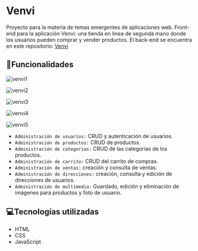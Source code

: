 # Venvi
Proyecto para la materia de temas emergentes de aplicaciones web. Front-end para la aplicación Venvi: una tienda en linea de segunda mano donde los usuarios pueden comprar y vender productos.
El back-end se encuentra en este repositorio: [Venvi](https://github.com/AbigailSalazar/Venvi)

## 🔨Funcionalidades
![venvi1](https://github.com/AbigailSalazar/Venvi-front/assets/75355095/22f79a07-1e88-4336-8034-97c65ca09c26)

![venvi2](https://github.com/AbigailSalazar/Venvi-front/assets/75355095/bf840cf1-4a1e-4942-b8ed-e4c651f60ce7)

![venvi3](https://github.com/AbigailSalazar/Venvi-front/assets/75355095/ef18d992-33e2-46b4-8896-3e5e099c51a6)

![venvi4](https://github.com/AbigailSalazar/Venvi-front/assets/75355095/ba28e311-300c-42c0-b00b-65d99937b499)

![venvi5](https://github.com/AbigailSalazar/Venvi-front/assets/75355095/87367bfa-7a80-4c6c-aa19-e9f639116f89)

- `Administración de usuarios:` CRUD y autenticación de usuarios.
- `Administración de productos:` CRUD de productos.
- `Administración de categorias:` CRUD de las categorías de los productos.
- `Administración de carrito:` CRUD del carrito de compras.
- `Administración de ventas:` creación y consulta de ventas.
- `Administración de direcciones:` creación, consulta y edición de direcciones de usuarios.
- `Administración de multimedia:` Guardado, edición y eliminación de imágenes para productos y foto de usuario.

## 💻Tecnologías utilizadas
* HTML
* CSS
* JavaScript
